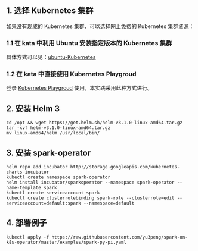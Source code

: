 ## 1. 选择 Kubernetes 集群
如果没有现成的 Kubernetes 集群，可以选择网上免费的 Kubernetes 集群资源：

### 1.1 在 kata 中利用 Ubuntu 安装指定版本的 Kubernetes 集群
具体方式可以见：[ubuntu-Kubernetes](https://github.com/yu3peng/ubuntu-Kubernetes)

### 1.2 在 kata 中直接使用 Kubernetes Playgroud
登录 [Kubernetes Playgroud](https://katacoda.com/courses/kubernetes/playground) 使用，本实践采用此种方式进行。


## 2. 安装 Helm 3
```
cd /opt && wget https://get.helm.sh/helm-v3.1.0-linux-amd64.tar.gz
tar -xvf helm-v3.1.0-linux-amd64.tar.gz
mv linux-amd64/helm /usr/local/bin/
```

## 3. 安装 spark-operator
```
helm repo add incubator http://storage.googleapis.com/kubernetes-charts-incubator
kubectl create namespace spark-operator
helm install incubator/sparkoperator --namespace spark-operator --name-template spark
kubectl create serviceaccount spark 
kubectl create clusterrolebinding spark-role --clusterrole=edit --serviceaccount=default:spark --namespace=default
```

## 4. 部署例子
```
kubectl apply -f https://raw.githubusercontent.com/yu3peng/spark-on-k8s-operator/master/examples/spark-py-pi.yaml
```
